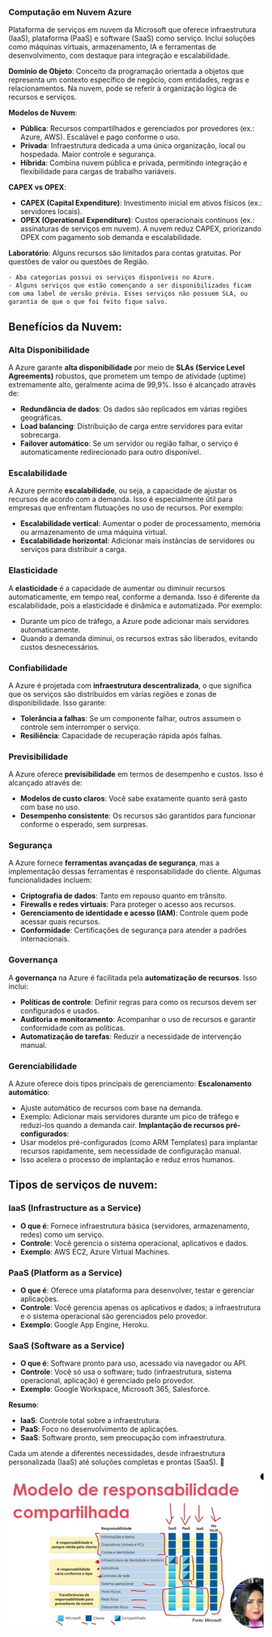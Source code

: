 ### **Computação em Nuvem Azure** 
Plataforma de serviços em nuvem da Microsoft que oferece infraestrutura (IaaS), plataforma (PaaS) e software (SaaS) como serviço. Inclui soluções como máquinas virtuais, armazenamento, IA e ferramentas de desenvolvimento, com destaque para integração e escalabilidade.

**Domínio de Objeto**: Conceito da programação orientada a objetos que representa um contexto específico de negócio, com entidades, regras e relacionamentos. Na nuvem, pode se referir à organização lógica de recursos e serviços.

**Modelos de Nuvem**:
   - **Pública**: Recursos compartilhados e gerenciados por provedores (ex.: Azure, AWS). Escalável e pago conforme o uso.
   - **Privada**: Infraestrutura dedicada a uma única organização, local ou hospedada. Maior controle e segurança.
   - **Híbrida**: Combina nuvem pública e privada, permitindo integração e flexibilidade para cargas de trabalho variáveis.

**CAPEX vs OPEX**:
   - **CAPEX (Capital Expenditure)**: Investimento inicial em ativos físicos (ex.: servidores locais).
   - **OPEX (Operational Expenditure)**: Custos operacionais contínuos (ex.: assinaturas de serviços em nuvem). A nuvem reduz CAPEX, priorizando OPEX com pagamento sob demanda e escalabilidade.

**Laboratório**: Alguns recursos são limitados para contas gratuitas. Por questões de valor ou questões de Região.

	- Aba categorias possui os serviços disponíveis no Azure. 
	- Alguns serviços que estão començando a ser disponibilizados ficam com uma label de versão prévia. Esses serviços não possuem SLA, ou garantia de que o que foi feito fique salvo. 

## **Benefícios da Nuvem**: 

### **Alta Disponibilidade**
A Azure garante **alta disponibilidade** por meio de **SLAs (Service Level Agreements)** robustos, que prometem um tempo de atividade (uptime) extremamente alto, geralmente acima de 99,9%. Isso é alcançado através de:
- **Redundância de dados**: Os dados são replicados em várias regiões geográficas.
- **Load balancing**: Distribuição de carga entre servidores para evitar sobrecarga.
- **Failover automático**: Se um servidor ou região falhar, o serviço é automaticamente redirecionado para outro disponível.


### **Escalabilidade**
A Azure permite **escalabilidade**, ou seja, a capacidade de ajustar os recursos de acordo com a demanda. Isso é especialmente útil para empresas que enfrentam flutuações no uso de recursos. Por exemplo:
- **Escalabilidade vertical**: Aumentar o poder de processamento, memória ou armazenamento de uma máquina virtual.
- **Escalabilidade horizontal**: Adicionar mais instâncias de servidores ou serviços para distribuir a carga.


### **Elasticidade**
A **elasticidade** é a capacidade de aumentar ou diminuir recursos automaticamente, em tempo real, conforme a demanda. Isso é diferente da escalabilidade, pois a elasticidade é dinâmica e automatizada. Por exemplo:
- Durante um pico de tráfego, a Azure pode adicionar mais servidores automaticamente.
- Quando a demanda diminui, os recursos extras são liberados, evitando custos desnecessários.


### **Confiabilidade**
A Azure é projetada com **infraestrutura descentralizada**, o que significa que os serviços são distribuídos em várias regiões e zonas de disponibilidade. Isso garante:
- **Tolerância a falhas**: Se um componente falhar, outros assumem o controle sem interromper o serviço.
- **Resiliência**: Capacidade de recuperação rápida após falhas.


### **Previsibilidade**
A Azure oferece **previsibilidade** em termos de desempenho e custos. Isso é alcançado através de:
- **Modelos de custo claros**: Você sabe exatamente quanto será gasto com base no uso.
- **Desempenho consistente**: Os recursos são garantidos para funcionar conforme o esperado, sem surpresas.


### **Segurança**
A Azure fornece **ferramentas avançadas de segurança**, mas a implementação dessas ferramentas é responsabilidade do cliente. Algumas funcionalidades incluem:
- **Criptografia de dados**: Tanto em repouso quanto em trânsito.
- **Firewalls e redes virtuais**: Para proteger o acesso aos recursos.
- **Gerenciamento de identidade e acesso (IAM)**: Controle quem pode acessar quais recursos.
- **Conformidade**: Certificações de segurança para atender a padrões internacionais.


### **Governança**
A **governança** na Azure é facilitada pela **automatização de recursos**. Isso inclui:
- **Políticas de controle**: Definir regras para como os recursos devem ser configurados e usados.
- **Auditoria e monitoramento**: Acompanhar o uso de recursos e garantir conformidade com as políticas.
- **Automatização de tarefas**: Reduzir a necessidade de intervenção manual.


### **Gerenciabilidade**
A Azure oferece dois tipos principais de gerenciamento:
**Escalonamento automático**:
   - Ajuste automático de recursos com base na demanda.
   - Exemplo: Adicionar mais servidores durante um pico de tráfego e reduzi-los quando a demanda cair.
**Implantação de recursos pré-configurados**:
   - Usar modelos pré-configurados (como ARM Templates) para implantar recursos rapidamente, sem necessidade de configuração manual.
   - Isso acelera o processo de implantação e reduz erros humanos.


## **Tipos de serviços de nuvem**:

### **IaaS (Infrastructure as a Service)**  
- **O que é**: Fornece infraestrutura básica (servidores, armazenamento, redes) como um serviço.  
- **Controle**: Você gerencia o sistema operacional, aplicativos e dados.  
- **Exemplo**: AWS EC2, Azure Virtual Machines.  



### **PaaS (Platform as a Service)**  
- **O que é**: Oferece uma plataforma para desenvolver, testar e gerenciar aplicações.  
- **Controle**: Você gerencia apenas os aplicativos e dados; a infraestrutura e o sistema operacional são gerenciados pelo provedor.  
- **Exemplo**: Google App Engine, Heroku.  



### **SaaS (Software as a Service)**  
- **O que é**: Software pronto para uso, acessado via navegador ou API.  
- **Controle**: Você só usa o software; tudo (infraestrutura, sistema operacional, aplicação) é gerenciado pelo provedor.  
- **Exemplo**: Google Workspace, Microsoft 365, Salesforce.  



**Resumo**:
- **IaaS**: Controle total sobre a infraestrutura.  
- **PaaS**: Foco no desenvolvimento de aplicações.  
- **SaaS**: Software pronto, sem preocupação com infraestrutura.  

Cada um atende a diferentes necessidades, desde infraestrutura personalizada (IaaS) até soluções completas e prontas (SaaS). 🚀

![alt text](image.png)